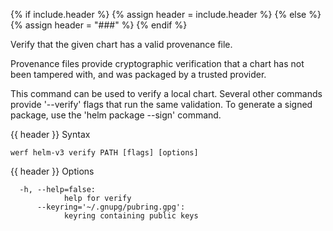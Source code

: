 {% if include.header %}
{% assign header = include.header %}
{% else %}
{% assign header = "###" %}
{% endif %}

Verify that the given chart has a valid provenance file.

Provenance files provide cryptographic verification that a chart has not been
tampered with, and was packaged by a trusted provider.

This command can be used to verify a local chart. Several other commands provide
'--verify' flags that run the same validation. To generate a signed package, use
the 'helm package --sign' command.


{{ header }} Syntax

```shell
werf helm-v3 verify PATH [flags] [options]
```

{{ header }} Options

```shell
  -h, --help=false:
            help for verify
      --keyring='~/.gnupg/pubring.gpg':
            keyring containing public keys
```

